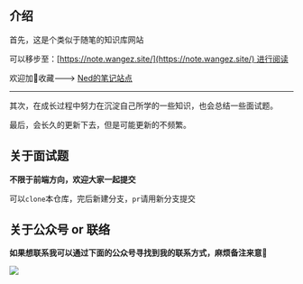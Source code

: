 ## 介绍

首先，这是个类似于随笔的知识库网站

可以移步至：[https://note.wangez.site/](https://note.wangez.site/) 进行阅读

欢迎加🌟收藏---> [Ned的笔记站点](https://github.com/wangenze267/Note)

---

其次，在成长过程中努力在沉淀自己所学的一些知识，也会总结一些面试题。



最后，会长久的更新下去，但是可能更新的不频繁。



## 关于面试题

**不限于前端方向，欢迎大家一起提交**



可以`clone`本仓库，完后新建分支，`pr`请用新分支提交



## 关于公众号 or 联络

**如果想联系我可以通过下面的公众号寻找到我的联系方式，麻烦备注来意💖**

<img src="./docs/public/公众号.png"  />
